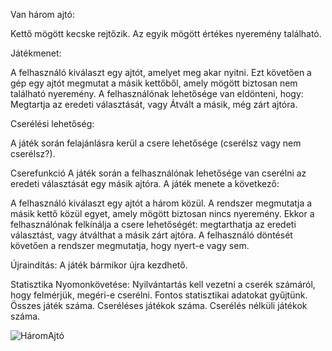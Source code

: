 Van három ajtó:

Kettő mögött kecske rejtőzik.
Az egyik mögött értékes nyeremény található.



Játékmenet:


A felhasználó kiválaszt egy ajtót, amelyet meg akar nyitni.
Ezt követően a gép egy ajtót megmutat a másik kettőből, amely mögött biztosan nem található nyeremény.
A felhasználónak lehetősége van eldönteni, hogy:
Megtartja az eredeti választását, vagy
Átvált a másik, még zárt ajtóra.


Cserélési lehetőség:


A játék során felajánlásra kerül a csere lehetősége (cserélsz vagy nem cserélsz?).

Cserefunkció
A játék során a felhasználónak lehetősége van cserélni az eredeti választását egy másik ajtóra. A játék menete a következő:

A felhasználó kiválaszt egy ajtót a három közül.
A rendszer megmutatja a másik kettő közül egyet, amely mögött biztosan nincs nyeremény.
Ekkor a felhasználónak felkínálja a csere lehetőségét: megtarthatja az eredeti választást, vagy átválthat a másik zárt ajtóra.
A felhasználó döntését követően a rendszer megmutatja, hogy nyert-e vagy sem.



Újraindítás:
A játék bármikor újra kezdhető.


Statisztika Nyomonkövetése:
Nyilvántartás kell vezetni a cserék számáról, hogy felmérjük, megéri-e cserélni.
Fontos statisztikai adatokat gyűjtünk.
Összes játék száma.
Cseréléses játékok száma.
Cserélés nélküli játékok száma.

![HáromAjtó](https://github.com/user-attachments/assets/e2aabd4d-8a68-4e81-840a-9a4fac9cdd0a)

